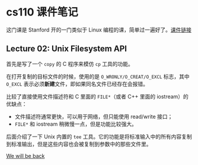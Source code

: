 # cs110 课件笔记

这门课是 Stanford 开的一门类似于 Linux 编程的课，简单过一遍好了。[课件链接](http://web.stanford.edu/class/cs110/slides-handouts.html)

## Lecture 02: Unix Filesystem API

首先是写了一个 `copy` 的 C 程序来模仿 `cp` 工具的功能。

在打开复制的目标文件的时候，使用的是 `O_WRONLY/O_CREAT/O_EXCL` 标志，其中 `O_EXCL` 表示必须**新建**文件，即如果同名文件已经存在会报错。

比较了直接使用文件描述符和 C 里面的 `FILE*`（或者 C++ 里面的 iostream）的优缺点：

* 文件描述符通常更快，可以用于网络，但只能使用 read/write 接口；
* `FILE*` 和 iostream 稍微慢一点，但是功能比较强大。

后面介绍了一下 Unix 内置的 `tee` 工具。它的功能是将标准输入中的所有内容复制到标准输出，但是这些内容也会被复制到参数中的那些文件里。

[We will be back](http://web.stanford.edu/class/cs110/lectures/02-slides.pdf)

